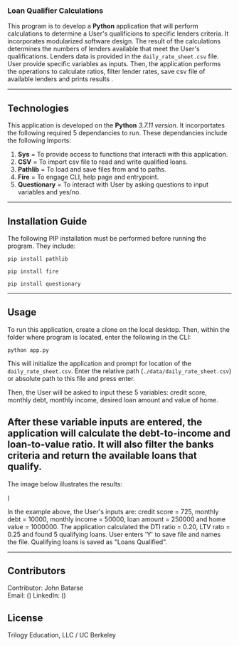### Loan Qualifier Calculations

This program is to develop a **Python** application that will perform calculations to determine a User's qualificions to specific lenders criteria. It incorporates modularized software design. The result of the calculations determines the numbers of lenders available that meet the User's qualifications. Lenders data is provided in the ```daily_rate_sheet.csv``` file. User provide specific variables as inputs. Then, the application performs the operations to calculate ratios, filter lender rates, save csv file of available lenders and prints results .

---

## Technologies

This application is developed on the **Python** *3.7.11 version*. It incorportates the following required 5 dependancies to run. These dependancies include the following Imports:

1. **Sys** = To provide access to functions that interacti with this application.
2. **CSV**  = To import csv file to read and write qualified loans.
3. **Pathlib** = To load and save files from and to paths.
4. **Fire** = To engage CLI, help page and entrypoint.
5. **Questionary** = To interact with User by asking questions to input variables and yes/no.

---

## Installation Guide

The following PIP installation must be performed before running the program. They include:

```pip install pathlib```

```pip install fire```

```pip install questionary```


---

## Usage

To run this application, create a clone on the local desktop. Then, within the folder where program is located, enter the following in the CLI:

```python app.py```

This will initialize the application and prompt for location of the ```daily_rate_sheet.csv```. Enter the relative path (```./data/daily_rate_sheet.csv```) or absolute path to this file and press enter. 

Then, the User will be asked to input these 5 variables: credit score, monthly debt, monthly income, desired loan amount and value of home.

After these variable inputs are entered, the application will calculate the debt-to-income and loan-to-value ratio. It will also filter the banks criteria and return the available loans that qualify.
---

The image below illustrates the results:

![<ScreenShot>](<Python app.py Screen Shot .png>))

In the example above, the User's inputs are: credit score = 725, monthly debt = 10000, monthly income = 50000, loan amount = 250000 and home value = 1000000. The application calculated the DTI ratio = 0.20, LTV rato = 0.25 and found 5 qualifying loans. User enters 'Y' to save file and names the file. Qualifying loans is saved as "Loans Qualified".

---

## Contributors

Contributor: John Batarse  
Email: ([<Email>](<jbatarse@hotmail.com>))
LinkedIn: ([<LinkedIn>](<https://www.linkedin.com/in/john-a-batarse-760a26116/>))


## License

Trilogy Education, LLC / UC Berkeley
